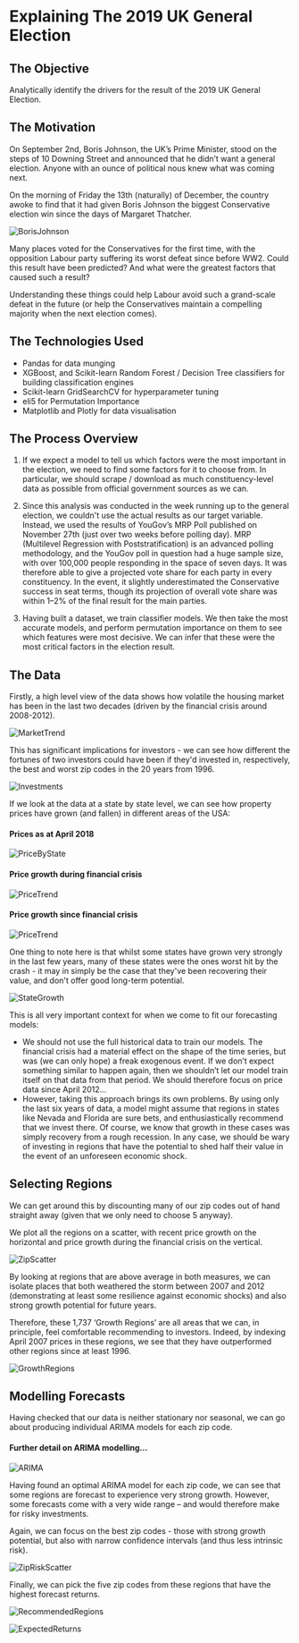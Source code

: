 # Explaining The 2019 UK General Election


## The Objective

Analytically identify the drivers for the result of the 2019 UK General Election.

## The Motivation

On September 2nd, Boris Johnson, the UK’s Prime Minister, stood on the steps of 10 Downing Street and announced that he didn’t want a general election. Anyone with an ounce of political nous knew what was coming next.

On the morning of Friday the 13th (naturally) of December, the country awoke to find that it had given Boris Johnson the biggest Conservative election win since the days of Margaret Thatcher.

![BorisJohnson](https://github.com/calbal91/project-understanding-elections/blob/master/Images/boris.jpg)

Many places voted for the Conservatives for the first time, with the opposition Labour party suffering its worst defeat since before WW2. Could this result have been predicted? And what were the greatest factors that caused such a result?

Understanding these things could help Labour avoid such a grand-scale defeat in the future (or help the Conservatives maintain a compelling majority when the next election comes).


## The Technologies Used

* Pandas for data munging
* XGBoost, and Scikit-learn Random Forest / Decision Tree classifiers for building classification engines
* Scikit-learn GridSearchCV for hyperparameter tuning
* eli5 for Permutation Importance
* Matplotlib and Plotly for data visualisation


## The Process Overview

1. If we expect a model to tell us which factors were the most important in the election, we need to find some factors for it to choose from. In particular, we should scrape / download as much constituency-level data as possible from official government sources as we can.

2. Since this analysis was conducted in the week running up to the general election, we couldn't use the actual results as our target variable. Instead, we used the results of YouGov’s MRP Poll published on November 27th (just over two weeks before polling day). MRP (Multilevel Regression with Poststratification) is an advanced polling methodology, and the YouGov poll in question had a huge sample size, with over 100,000 people responding in the space of seven days. It was therefore able to give a projected vote share for each party in every constituency. In the event, it slightly underestimated the Conservative success in seat terms, though its projection of overall vote share was within 1–2% of the final result for the main parties.

3. Having built a dataset, we train classifier models. We then take the most accurate models, and perform permutation importance on them to see which features were most decisive. We can infer that these were the most critical factors in the election result.


## The Data

Firstly, a high level view of the data shows how volatile the housing market has been in the last two decades (driven by the financial crisis around 2008-2012).

![MarketTrend](https://github.com/calbal91/project-ARIMA-modelling/blob/master/Images/PriceTrend.png)

This has significant implications for investors - we can see how different the fortunes of two investors could have been if they'd invested in, respectively, the best and worst zip codes in the 20 years from 1996.

![Investments](https://github.com/calbal91/project-ARIMA-modelling/blob/master/Images/BestWorstInvestment.jpg)

If we look at the data at a state by state level, we can see how property prices have grown (and fallen) in different areas of the USA:

#### Prices as at April 2018

![PriceByState](https://github.com/calbal91/project-ARIMA-modelling/blob/master/Images/StatePrices.png)

#### Price growth during financial crisis

![PriceTrend](https://github.com/calbal91/project-ARIMA-modelling/blob/master/Images/StatePriceGrowth07.png)

#### Price growth since financial crisis

![PriceTrend](https://github.com/calbal91/project-ARIMA-modelling/blob/master/Images/StatePriceGrowth12.png)


One thing to note here is that whilst some states have grown very strongly in the last few years, many of these states were the ones worst hit by the crash - it may in simply be the case that they've been recovering their value, and don't offer good long-term potential.

![StateGrowth](https://github.com/calbal91/project-ARIMA-modelling/blob/master/Images/StateGrowth.jpg)

This is all very important context for when we come to fit our forecasting models:

* We should not use the full historical data to train our models. The financial crisis had a material effect on the shape of the time series, but was (we can only hope) a freak exogenous event. If we don’t expect something similar to happen again, then we shouldn’t let our model train itself on that data from that period. We should therefore focus on price data since April 2012…
* However, taking this approach brings its own problems. By using only the last six years of data, a model might assume that regions in states like Nevada and Florida are sure bets, and enthusiastically recommend that we invest there. Of course, we know that growth in these cases was simply recovery from a rough recession. In any case, we should be wary of investing in regions that have the potential to shed half their value in the event of an unforeseen economic shock.


## Selecting Regions

We can get around this by discounting many of our zip codes out of hand straight away (given that we only need to choose 5 anyway).

We plot all the regions on a scatter, with recent price growth on the horizontal and price growth during the financial crisis on the vertical.

![ZipScatter](https://github.com/calbal91/project-ARIMA-modelling/blob/master/Images/ZipScatter.png)

By looking at regions that are above average in both measures, we can isolate places that both weathered the storm between 2007 and 2012 (demonstrating at least some resilience against economic shocks) and also strong growth potential for future years.

Therefore, these 1,737 ‘Growth Regions’ are all areas that we can, in principle, feel comfortable recommending to investors. Indeed, by indexing April 2007 prices in these regions, we see that they have outperformed other regions since at least 1996.

![GrowthRegions](https://github.com/calbal91/project-ARIMA-modelling/blob/master/Images/GrowthRegionGrowth.png)


## Modelling Forecasts

Having checked that our data is neither stationary nor seasonal, we can go about producing individual ARIMA models for each zip code.

#### Further detail on ARIMA modelling...

![ARIMA](https://github.com/calbal91/project-ARIMA-modelling/blob/master/Images/ARIMA.jpg)

Having found an optimal ARIMA model for each zip code, we can see that some regions are forecast to experience very strong growth. However, some forecasts come with a very wide range – and would therefore make for risky investments.

Again, we can focus on the best zip codes - those with strong growth potential, but also with narrow confidence intervals (and thus less intrinsic risk).

![ZipRiskScatter](https://github.com/calbal91/project-ARIMA-modelling/blob/master/Images/ZipScatter2.png)

Finally, we can pick the five zip codes from these regions that have the highest forecast returns.

![RecommendedRegions](https://github.com/calbal91/project-ARIMA-modelling/blob/master/Images/Recommendations.jpg)

![ExpectedReturns](https://github.com/calbal91/project-ARIMA-modelling/blob/master/Images/RecommendationReturns.jpg)